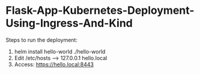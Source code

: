 # Flask-App-Kubernetes-Deployment-Using-Ingress-And-Kind

Steps to run the deployment:
1. helm install hello-world ./hello-world 
2. Edit /etc/hosts --> 127.0.0.1 hello.local
3. Access: https://hello.local:8443
